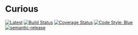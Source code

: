 # Curious

[![Latest](https://img.shields.io/badge/docs-latest-purple.svg)](https://semiotic-ai.github.io/Curious.jl/latest/)
[![Build Status](https://github.com/semiotic-ai/Curious.jl/actions/workflows/CI.yml/badge.svg?branch=main)](https://github.com/semiotic-ai/Curious.jl/actions/workflows/CI.yml?query=branch%3Amain)
[![Coverage Status](https://img.shields.io/coveralls/github/semiotic-ai/Curious.jl/badge.svg?branch=main)](https://coveralls.io/github/semiotic-ai/Curious.jl?branch=main)
[![Code Style: Blue](https://img.shields.io/badge/code%20style-blue-4495d1.svg)](https://github.com/invenia/BlueStyle)
[![semantic-release](https://img.shields.io/badge/%20%20%F0%9F%93%A6%F0%9F%9A%80-semantic--release-e10079.svg)](https://github.com/semantic-release/semantic-release)

